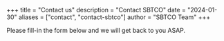 +++
title = "Contact us"
description = "Contact SBTCO"
date = "2024-01-30"
aliases = ["contact", "contact-sbtco"]
author = "SBTCO Team"
+++

Please fill-in the form below and we will get back to you ASAP.

